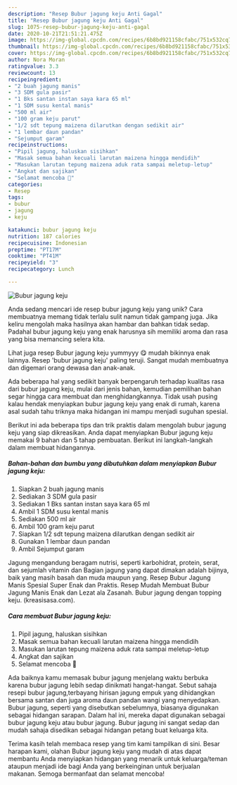 ```yaml
---
description: "Resep Bubur jagung keju Anti Gagal"
title: "Resep Bubur jagung keju Anti Gagal"
slug: 1075-resep-bubur-jagung-keju-anti-gagal
date: 2020-10-21T21:51:21.475Z
image: https://img-global.cpcdn.com/recipes/6b8bd921158cfabc/751x532cq70/bubur-jagung-keju-foto-resep-utama.jpg
thumbnail: https://img-global.cpcdn.com/recipes/6b8bd921158cfabc/751x532cq70/bubur-jagung-keju-foto-resep-utama.jpg
cover: https://img-global.cpcdn.com/recipes/6b8bd921158cfabc/751x532cq70/bubur-jagung-keju-foto-resep-utama.jpg
author: Nora Moran
ratingvalue: 3.3
reviewcount: 13
recipeingredient:
- "2 buah jagung manis"
- "3 SDM gula pasir"
- "1 Bks santan instan saya kara 65 ml"
- "1 SDM susu kental manis"
- "500 ml air"
- "100 gram keju parut"
- "1/2 sdt tepung maizena dilarutkan dengan sedikit air"
- "1 lembar daun pandan"
- "Sejumput garam"
recipeinstructions:
- "Pipil jagung, haluskan sisihkan"
- "Masak semua bahan kecuali larutan maizena hingga mendidih"
- "Masukan larutan tepung maizena aduk rata sampai meletup-letup"
- "Angkat dan sajikan"
- "Selamat mencoba 🤗"
categories:
- Resep
tags:
- bubur
- jagung
- keju

katakunci: bubur jagung keju 
nutrition: 187 calories
recipecuisine: Indonesian
preptime: "PT17M"
cooktime: "PT41M"
recipeyield: "3"
recipecategory: Lunch

---
```



![Bubur jagung keju](https://img-global.cpcdn.com/recipes/6b8bd921158cfabc/751x532cq70/bubur-jagung-keju-foto-resep-utama.jpg)

Anda sedang mencari ide resep bubur jagung keju yang unik? Cara membuatnya memang tidak terlalu sulit namun tidak gampang juga. Jika keliru mengolah maka hasilnya akan hambar dan bahkan tidak sedap. Padahal bubur jagung keju yang enak harusnya sih memiliki aroma dan rasa yang bisa memancing selera kita.

Lihat juga resep Bubur jagung keju yummyyy 😋 mudah bikinnya enak lainnya. Resep &#39;bubur jagung keju&#39; paling teruji. Sangat mudah membuatnya dan digemari orang dewasa dan anak-anak.

Ada beberapa hal yang sedikit banyak berpengaruh terhadap kualitas rasa dari bubur jagung keju, mulai dari jenis bahan, kemudian pemilihan bahan segar hingga cara membuat dan menghidangkannya. Tidak usah pusing kalau hendak menyiapkan bubur jagung keju yang enak di rumah, karena asal sudah tahu triknya maka hidangan ini mampu menjadi suguhan spesial.


Berikut ini ada beberapa tips dan trik praktis dalam mengolah bubur jagung keju yang siap dikreasikan. Anda dapat menyiapkan Bubur jagung keju memakai 9 bahan dan 5 tahap pembuatan. Berikut ini langkah-langkah dalam membuat hidangannya.

<!--inarticleads1-->

##### Bahan-bahan dan bumbu yang dibutuhkan dalam menyiapkan Bubur jagung keju:

1. Siapkan 2 buah jagung manis
1. Sediakan 3 SDM gula pasir
1. Sediakan 1 Bks santan instan saya kara 65 ml
1. Ambil 1 SDM susu kental manis
1. Sediakan 500 ml air
1. Ambil 100 gram keju parut
1. Siapkan 1/2 sdt tepung maizena dilarutkan dengan sedikit air
1. Gunakan 1 lembar daun pandan
1. Ambil Sejumput garam


Jagung mengandung beragam nutrisi, seperti karbohidrat, protein, serat, dan sejumlah vitamin dan Bagian jagung yang dapat dimakan adalah bijinya, baik yang masih basah dan muda maupun yang. Resep Bubur Jagung Manis Spesial Super Enak dan Praktis. Resep Mudah Membuat Bubur Jagung Manis Enak dan Lezat ala Zasanah. Bubur jagung dengan topping keju. (kreasisasa.com). 

<!--inarticleads2-->

##### Cara membuat Bubur jagung keju:

1. Pipil jagung, haluskan sisihkan
1. Masak semua bahan kecuali larutan maizena hingga mendidih
1. Masukan larutan tepung maizena aduk rata sampai meletup-letup
1. Angkat dan sajikan
1. Selamat mencoba 🤗


Ada baiknya kamu memasak bubur jagung menjelang waktu berbuka karena bubur jagung lebih sedap dinikmati hangat-hangat. Sebut sahaja resepi bubur jagung,terbayang hirisan jagung empuk yang dihidangkan bersama santan dan juga aroma daun pandan wangi yang menyedapkan. Bubur jagung, seperti yang disebutkan sebelumnya, biasanya digunakan sebagai hidangan sarapan. Dalam hal ini, mereka dapat digunakan sebagai bubur jagung keju atau bubur jagung. Bubur jagung ini sangat sedap dan mudah sahaja disedikan sebagai hidangan petang buat keluarga kita. 

Terima kasih telah membaca resep yang tim kami tampilkan di sini. Besar harapan kami, olahan Bubur jagung keju yang mudah di atas dapat membantu Anda menyiapkan hidangan yang menarik untuk keluarga/teman ataupun menjadi ide bagi Anda yang berkeinginan untuk berjualan makanan. Semoga bermanfaat dan selamat mencoba!
